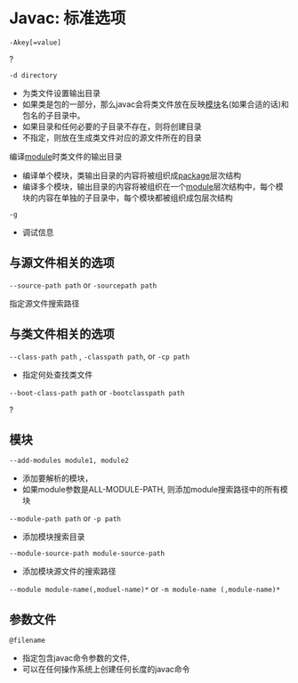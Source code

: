 # Javac: 标准选项 

`-Akey[=value]`

?

`-d directory`

- 为类文件设置输出目录
- 如果类是包的一部分，那么javac会将类文件放在反映[模块](Java_Module.md)名(如果合适的话)和包名的子目录中。
- 如果目录和任何必要的子目录不存在，则将创建目录
- 不指定，则放在生成类文件对应的源文件所在的目录

编译[module](Java_Moduel.md)时类文件的输出目录

- 编译单个模块，类输出目录的内容将被组织成[package](Java_Package.md)层次结构
- 编译多个模块，输出目录的内容将被组织在一个[module](Java_Module.md)层次结构中，每个模块的内容在单独的子目录中，每个模块都被组织成包层次结构

`-g`

- 调试信息

## 与源文件相关的选项

`--source-path path`  or `-sourcepath path`

指定源文件搜索路径

## 与类文件相关的选项

`--class-path path` , `-classpath path`, or `-cp path` 

- 指定何处查找类文件

`--boot-class-path path` or  `-bootclasspath path`

?

## 模块

`--add-modules module1, module2`

- 添加要解析的模块，
- 如果module参数是ALL-MODULE-PATH, 则添加module搜索路径中的所有模块

`--module-path path` or `-p path` 

- 添加模块搜索目录

`--module-source-path module-source-path`

- 添加模块源文件的搜索路径

`--module module-name(,moduel-name)*`  or `-m module-name (,module-name)*`

## 参数文件

`@filename`

- 指定包含javac命令参数的文件, 
- 可以在任何操作系统上创建任何长度的javac命令





